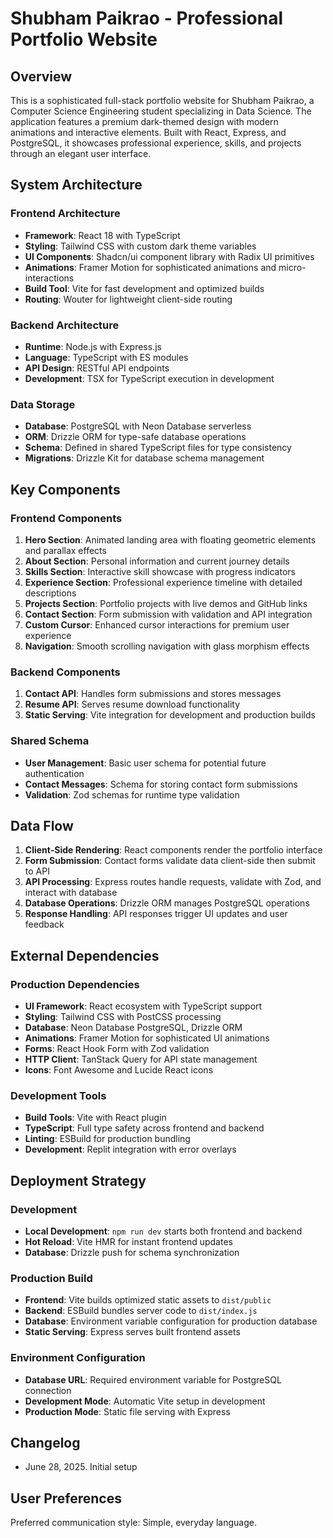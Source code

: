 # Shubham Paikrao - Professional Portfolio Website

## Overview

This is a sophisticated full-stack portfolio website for Shubham Paikrao, a Computer Science Engineering student specializing in Data Science. The application features a premium dark-themed design with modern animations and interactive elements. Built with React, Express, and PostgreSQL, it showcases professional experience, skills, and projects through an elegant user interface.

## System Architecture

### Frontend Architecture
- **Framework**: React 18 with TypeScript
- **Styling**: Tailwind CSS with custom dark theme variables
- **UI Components**: Shadcn/ui component library with Radix UI primitives
- **Animations**: Framer Motion for sophisticated animations and micro-interactions
- **Build Tool**: Vite for fast development and optimized builds
- **Routing**: Wouter for lightweight client-side routing

### Backend Architecture
- **Runtime**: Node.js with Express.js
- **Language**: TypeScript with ES modules
- **API Design**: RESTful API endpoints
- **Development**: TSX for TypeScript execution in development

### Data Storage
- **Database**: PostgreSQL with Neon Database serverless
- **ORM**: Drizzle ORM for type-safe database operations
- **Schema**: Defined in shared TypeScript files for type consistency
- **Migrations**: Drizzle Kit for database schema management

## Key Components

### Frontend Components
1. **Hero Section**: Animated landing area with floating geometric elements and parallax effects
2. **About Section**: Personal information and current journey details
3. **Skills Section**: Interactive skill showcase with progress indicators
4. **Experience Section**: Professional experience timeline with detailed descriptions
5. **Projects Section**: Portfolio projects with live demos and GitHub links
6. **Contact Section**: Form submission with validation and API integration
7. **Custom Cursor**: Enhanced cursor interactions for premium user experience
8. **Navigation**: Smooth scrolling navigation with glass morphism effects

### Backend Components
1. **Contact API**: Handles form submissions and stores messages
2. **Resume API**: Serves resume download functionality
3. **Static Serving**: Vite integration for development and production builds

### Shared Schema
- **User Management**: Basic user schema for potential future authentication
- **Contact Messages**: Schema for storing contact form submissions
- **Validation**: Zod schemas for runtime type validation

## Data Flow

1. **Client-Side Rendering**: React components render the portfolio interface
2. **Form Submission**: Contact forms validate data client-side then submit to API
3. **API Processing**: Express routes handle requests, validate with Zod, and interact with database
4. **Database Operations**: Drizzle ORM manages PostgreSQL operations
5. **Response Handling**: API responses trigger UI updates and user feedback

## External Dependencies

### Production Dependencies
- **UI Framework**: React ecosystem with TypeScript support
- **Styling**: Tailwind CSS with PostCSS processing
- **Database**: Neon Database PostgreSQL, Drizzle ORM
- **Animations**: Framer Motion for sophisticated UI animations
- **Forms**: React Hook Form with Zod validation
- **HTTP Client**: TanStack Query for API state management
- **Icons**: Font Awesome and Lucide React icons

### Development Tools
- **Build Tools**: Vite with React plugin
- **TypeScript**: Full type safety across frontend and backend
- **Linting**: ESBuild for production bundling
- **Development**: Replit integration with error overlays

## Deployment Strategy

### Development
- **Local Development**: `npm run dev` starts both frontend and backend
- **Hot Reload**: Vite HMR for instant frontend updates
- **Database**: Drizzle push for schema synchronization

### Production Build
- **Frontend**: Vite builds optimized static assets to `dist/public`
- **Backend**: ESBuild bundles server code to `dist/index.js`
- **Database**: Environment variable configuration for production database
- **Static Serving**: Express serves built frontend assets

### Environment Configuration
- **Database URL**: Required environment variable for PostgreSQL connection
- **Development Mode**: Automatic Vite setup in development
- **Production Mode**: Static file serving with Express

## Changelog
- June 28, 2025. Initial setup

## User Preferences

Preferred communication style: Simple, everyday language.